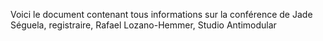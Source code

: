 Voici le document contenant tous informations sur la conférence de Jade Séguela, registraire, Rafael Lozano-Hemmer, Studio Antimodular
